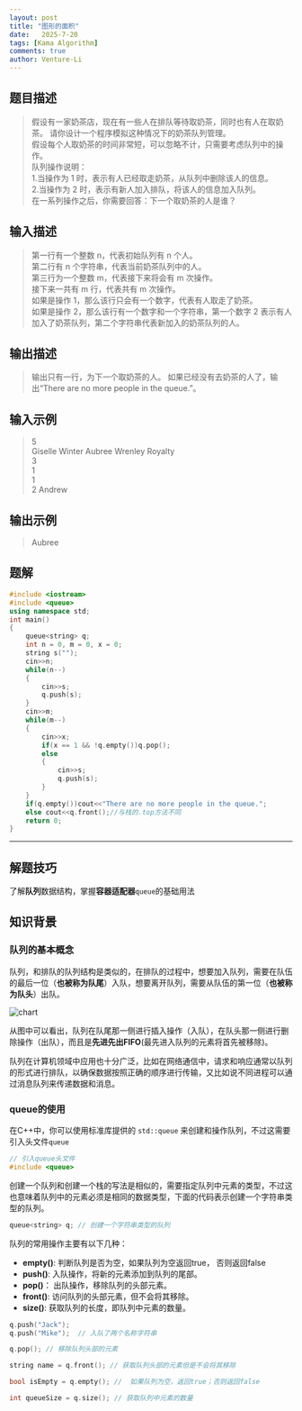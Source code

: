 ```yaml
---
layout: post
title: "图形的面积"
date:   2025-7-20
tags: [Kama Algorithm]
comments: true
author: Venture-Li
---
```


## 题目描述

> 假设有一家奶茶店，现在有一些人在排队等待取奶茶，同时也有人在取奶茶。 请你设计一个程序模拟这种情况下的奶茶队列管理。  
> 假设每个人取奶茶的时间非常短，可以忽略不计，只需要考虑队列中的操作。  
> 队列操作说明：  
> 1.当操作为 1 时，表示有人已经取走奶茶，从队列中删除该人的信息。  
> 2.当操作为 2 时，表示有新人加入排队，将该人的信息加入队列。  
> 在一系列操作之后，你需要回答：下一个取奶茶的人是谁？  

## 输入描述

> 第一行有一个整数 n，代表初始队列有 n 个人。  
> 第二行有 n 个字符串，代表当前奶茶队列中的人。  
> 第三行为一个整数 m，代表接下来将会有 m 次操作。   
> 接下来一共有 m 行，代表共有 m 次操作。  
> 如果是操作 1，那么该行只会有一个数字，代表有人取走了奶茶。  
> 如果是操作 2，那么该行有一个数字和一个字符串，第一个数字 2 表示有人加入了奶茶队列，第二个字符串代表新加入的奶茶队列的人。  

## 输出描述

> 输出只有一行，为下一个取奶茶的人。 如果已经没有去奶茶的人了，输出“There are no more people in the queue.”。  

## 输入示例

> 5  
> Giselle Winter Aubree Wrenley Royalty  
> 3  
> 1  
> 1  
> 2 Andrew  

## 输出示例

> Aubree

## 题解

```c++
#include <iostream>
#include <queue>
using namespace std;
int main()
{   
    queue<string> q;
    int n = 0, m = 0, x = 0;
    string s("");
    cin>>n;
    while(n--)
    {
        cin>>s;
        q.push(s);
    }
    cin>>m;
    while(m--)
    {
        cin>>x;
        if(x == 1 && !q.empty())q.pop();
        else 
        {
            cin>>s;
            q.push(s);
        }
    }
    if(q.empty())cout<<"There are no more people in the queue.";
    else cout<<q.front();//与栈的.top方法不同
    return 0;
}
```

---

## 解题技巧

了解**队列**数据结构，掌握**容器适配器**`queue`的基础用法

## 知识背景

### 队列的基本概念

队列，和排队的队列结构是类似的，在排队的过程中，想要加入队列，需要在队伍的最后一位（**也被称为队尾**）入队，想要离开队列，需要从队伍的第一位（**也被称为队头**）出队。

![chart](https://venture-li.github.io/images/202507182116053.png)

从图中可以看出，队列在队尾那一侧进行插入操作（入队），在队头那一侧进行删除操作（出队），而且是**先进先出FIFO**(最先进入队列的元素将首先被移除)。

队列在计算机领域中应用也十分广泛，比如在网络通信中，请求和响应通常以队列的形式进行排队，以确保数据按照正确的顺序进行传输，又比如说不同进程可以通过消息队列来传递数据和消息。

### queue的使用

在C++中，你可以使用标准库提供的 `std::queue` 来创建和操作队列，不过这需要引入头文件`queue`

```c++
// 引入queue头文件
#include <queue>
```

创建一个队列和创建一个栈的写法是相似的，需要指定队列中元素的类型，不过这也意味着队列中的元素必须是相同的数据类型，下面的代码表示创建一个字符串类型的队列。

```c++
queue<string> q; // 创建一个字符串类型的队列
```

队列的常用操作主要有以下几种：


- **empty()**: 判断队列是否为空，如果队列为空返回true， 否则返回false
- **push()**: 入队操作，将新的元素添加到队列的尾部。
- **pop()**： 出队操作，移除队列的头部元素。
- **front()**: 访问队列的头部元素，但不会将其移除。
- **size()**: 获取队列的长度，即队列中元素的数量。

```c++
q.push("Jack");
q.push("Mike");  // 入队了两个名称字符串

q.pop(); // 移除队列头部的元素

string name = q.front(); // 获取队列头部的元素但是不会将其移除

bool isEmpty = q.empty(); //  如果队列为空，返回true；否则返回false

int queueSize = q.size(); // 获取队列中元素的数量
```
